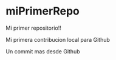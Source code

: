 # miPrimerRepo

Mi primer repositorio!!

Mi primera contribucion local para Github

Un commit mas desde Github

